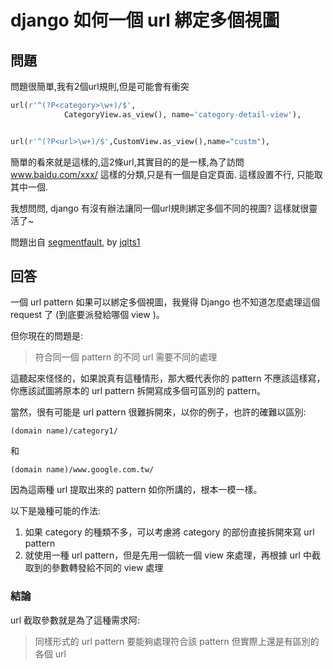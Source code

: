 # django 如何一個 url 綁定多個視圖

## 問題

問題很簡單,我有2個url規則,但是可能會有衝突

```python
url(r'^(?P<category>\w+)/$',
            CategoryView.as_view(), name='category-detail-view'),


url(r'^(?P<url>\w+)/$',CustomView.as_view(),name="custm"),
```

簡單的看來就是這樣的,這2條url,其實目的的是一樣,為了訪問
www.baidu.com/xxx/ 這樣的分類,只是有一個是自定頁面. 
這樣設置不行, 只能取其中一個.

我想問問, django 有沒有辦法讓同一個url規則綁定多個不同的視圖? 這樣就很靈活了~

問題出自 [segmentfault](https://segmentfault.com/q/1010000005773535/a-1020000005773924), by [jqlts1](https://segmentfault.com/u/jqlts1)

## 回答

一個 url pattern 如果可以綁定多個視圖，我覺得 Django 也不知道怎麼處理這個 request 了 (到底要派發給哪個 view )。

但你現在的問題是:

> 符合同一個 pattern 的不同 url 需要不同的處理

這聽起來怪怪的，如果說真有這種情形，那大概代表你的 pattern 不應該這樣寫，你應該試圖將原本的 url pattern 拆開寫成多個可區別的 pattern。

當然，很有可能是 url pattern 很難拆開來，以你的例子，也許的確難以區別:

```
(domain name)/category1/
```

和

```
(domain name)/www.google.com.tw/
```

因為這兩種 url 提取出來的 pattern 如你所講的，根本一模一樣。

以下是幾種可能的作法:

1. 如果 category 的種類不多，可以考慮將 category 的部份直接拆開來寫 url pattern
2. 就使用一種 url pattern，但是先用一個統一個 view 來處理，再根據 url 中截取到的參數轉發給不同的 view 處理

### 結論

url 截取參數就是為了這種需求阿:

> 同樣形式的 url pattern 要能夠處理符合該 pattern 但實際上還是有區別的各個 url
